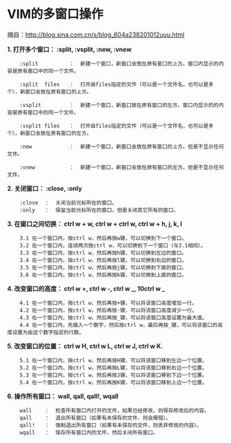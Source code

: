 # VIM的多窗口操作
摘自：http://blog.sina.com.cn/s/blog_604a238201012uuu.html


**1.  打开多个窗口：  :split, :vsplit, :new, :vnew**

        :split          ：  新建一个窗口，新窗口会放在原有窗口的上方。窗口内显示的内容是原有窗口中的同一个文件。

        :split  files   ：  打开由files指定的文件（可以是一个文件名，也可以是多个），新窗口会放在原有窗口的上方。
        
        :vsplit         ：  新建一个窗口，新窗口放在原有窗口的左方。窗口内显示的的内容是原有窗口中的同一个文件。

        :vsplit files   ：  打开由files指定的文件（可以是一个文件名，也可以是多个），新窗口会放在原有窗口的左方。

        :new            ：  新建一个窗口，新窗口会放在原有窗口的上方。但是不显示任何文件。

        :vnew           ：  新建一个窗口，新窗口会放在原有窗口的左方。但是不显示任何文件。


**2.  关闭窗口：  :close, :only**

        :close  ：  关闭当前光标所在的窗口。
        :only   ：  保留当前光标所在的窗口，但是关闭其它所有的窗口。

**3.  在窗口之间切换：    ctrl w + w, ctrl w + ctrl w, ctrl w + h, j, k, l**
        
        3.1 在一个窗口内，按ctrl w，然后再按w键，可以切换到下一个窗口。
        3.2 在一个窗口内，连续两次按ctrl w，可以切换到下一个窗口（与3.1相同）。
        3.3 在一个窗口内，按ctrl w，然后再按h键，可以切换到左边的窗口。
        3.4 在一个窗口内，按ctrl w，然后再按l键，可以切换到右边的窗口。
        3.5 在一个窗口内，按ctrl w，然后再按j键，可以切换到下面的窗口。
        3.6 在一个窗口内，按ctrl w，然后再按k键，可以切换到上面的窗口。

**4.  改变窗口的高度：    ctrl w +, ctrl w -, ctrl w _, 10ctrl w _**

        4.1 在一个窗口内，按ctrl w，然后再按+键，可以将该窗口高度增加一行。
        4.2 在一个窗口内，按ctrl w，然后再按-键，可以将该窗口高度减少一行。
        4.3 在一个窗口内，按ctrl w，然后再按_键，可以将该窗口高度设置为最大值。
        4.4 在一个窗口内，先输入一个数字，然后按ctrl w，最后再按_键，可以将该窗口的高度设置为由这个数字指定的行数。

**5.  改变窗口的位置：    ctrl w H, ctrl w L, ctrl w J, ctrl w K.**
        
        5.1 在一个窗口内，按ctrl w，然后再按H键，可以将该窗口移到左边一个位置。
        5.2 在一个窗口内，按ctrl w，然后再按L键，可以将该窗口移到右边一个位置。
        5.3 在一个窗口内，按ctrl w，然后再按J键，可以将该窗口移到下边一个位置。
        5.4 在一个窗口内，按ctrl w，然后再按K键，可以将该窗口移到上边一个位置。

**6.  操作所有窗口：      wall, qall, qall!, wqall**
        
        wall    ：  检查所有窗口内打开的文件，如果已经修改，则保存修改后的内容。
        qall    ：  退出所有窗口（如果有未保存的文件，则会报错）。
        qall!   ：  强制退出所有窗口（如果有未保存的文件，则丢弃修改的内容）。
        wqall   ：  保存所有窗口内的文件，然后关闭所有窗口。
